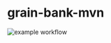 # grain-bank-mvn
![example workflow](https://github.com/batikanciftci/grain-bank-mvn/actions/workflows/ci.yml)
